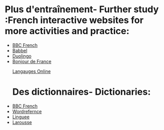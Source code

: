 <h1>Plus d'entraînement- Further study :French interactive websites for more activities and practice:</h1>

<ul>
<li><a href="http://www.bbc.co.uk/languages/french/">BBC French</a></li>

<li><a href="https://www.babbel.com/learn-french-online">Babbel</a></li>

<li><a href="https://www.duolingo.com/">Duolingo</a></li>

<li><a href="https://www.bonjourdefrance.co.uk/">Bonjour de France</a></li>

<a href="https://www.languagesonline.org.uk/Hotpotatoes/frenchindex.html">Langauges Online</a>
</ul>

 
<ul>
 
<h1>Des dictionnaires- Dictionaries:</h1>

<li><a href="http://www.bbc.co.uk/languages/french/">BBC French</a></li>

<li><a href="http://www.wordreference.com/">Wordrefernce</a></li>

<li><a href="https://www.linguee.com/english-french">Linguee</a></li>

<li><a href="https://www.larousse.com/en/dictionaries/french-english">Larousse</a></li>

</ul>







 
